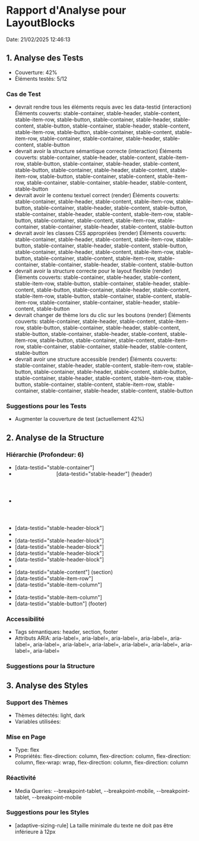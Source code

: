 # Rapport d'Analyse pour LayoutBlocks

Date: 21/02/2025 12:46:13

## 1. Analyse des Tests

- Couverture: 42%
- Éléments testés: 5/12

### Cas de Test

- devrait rendre tous les éléments requis avec les data-testid (interaction)
  Éléments couverts: stable-container, stable-header, stable-content, stable-item-row, stable-button, stable-container, stable-header, stable-content, stable-button, stable-container, stable-header, stable-content, stable-item-row, stable-button, stable-container, stable-content, stable-item-row, stable-container, stable-container, stable-header, stable-content, stable-button
- devrait avoir la structure sémantique correcte (interaction)
  Éléments couverts: stable-container, stable-header, stable-content, stable-item-row, stable-button, stable-container, stable-header, stable-content, stable-button, stable-container, stable-header, stable-content, stable-item-row, stable-button, stable-container, stable-content, stable-item-row, stable-container, stable-container, stable-header, stable-content, stable-button
- devrait avoir le contenu textuel correct (render)
  Éléments couverts: stable-container, stable-header, stable-content, stable-item-row, stable-button, stable-container, stable-header, stable-content, stable-button, stable-container, stable-header, stable-content, stable-item-row, stable-button, stable-container, stable-content, stable-item-row, stable-container, stable-container, stable-header, stable-content, stable-button
- devrait avoir les classes CSS appropriées (render)
  Éléments couverts: stable-container, stable-header, stable-content, stable-item-row, stable-button, stable-container, stable-header, stable-content, stable-button, stable-container, stable-header, stable-content, stable-item-row, stable-button, stable-container, stable-content, stable-item-row, stable-container, stable-container, stable-header, stable-content, stable-button
- devrait avoir la structure correcte pour le layout flexible (render)
  Éléments couverts: stable-container, stable-header, stable-content, stable-item-row, stable-button, stable-container, stable-header, stable-content, stable-button, stable-container, stable-header, stable-content, stable-item-row, stable-button, stable-container, stable-content, stable-item-row, stable-container, stable-container, stable-header, stable-content, stable-button
- devrait changer de thème lors du clic sur les boutons (render)
  Éléments couverts: stable-container, stable-header, stable-content, stable-item-row, stable-button, stable-container, stable-header, stable-content, stable-button, stable-container, stable-header, stable-content, stable-item-row, stable-button, stable-container, stable-content, stable-item-row, stable-container, stable-container, stable-header, stable-content, stable-button
- devrait avoir une structure accessible (render)
  Éléments couverts: stable-container, stable-header, stable-content, stable-item-row, stable-button, stable-container, stable-header, stable-content, stable-button, stable-container, stable-header, stable-content, stable-item-row, stable-button, stable-container, stable-content, stable-item-row, stable-container, stable-container, stable-header, stable-content, stable-button

### Suggestions pour les Tests

- Augmenter la couverture de test (actuellement 42%)

## 2. Analyse de la Structure

### Hiérarchie (Profondeur: 6)

- <div> [data-testid="stable-container"]
- <header> [data-testid="stable-header"] (header)
- <div>
- <div> [data-testid="stable-header-block"]
- <h>
- <div> [data-testid="stable-header-block"]
- <div> [data-testid="stable-header-block"]
- <div> [data-testid="stable-header-block"]
- <div> [data-testid="stable-header-block"]
- <ThemeSelector>
- <section> [data-testid="stable-content"] (section)
- <div> [data-testid="stable-item-row"]
- <div> [data-testid="stable-item-column"]
- <StableLayout>
- <div> [data-testid="stable-item-column"]
- <footer> [data-testid="stable-button"] (footer)

### Accessibilité

- Tags sémantiques: header, section, footer
- Attributs ARIA: aria-label=, aria-label=, aria-label=, aria-label=, aria-label=, aria-label=, aria-label=, aria-label=, aria-label=, aria-label=, aria-label=, aria-label=

### Suggestions pour la Structure

## 3. Analyse des Styles

### Support des Thèmes

- Thèmes détectés: light, dark
- Variables utilisées:

### Mise en Page

- Type: flex
- Propriétés: flex-direction: column, flex-direction: column, flex-direction: column, flex-wrap: wrap, flex-direction: column, flex-direction: column

### Réactivité

- Media Queries: --breakpoint-tablet, --breakpoint-mobile, --breakpoint-tablet, --breakpoint-mobile

### Suggestions pour les Styles

- [adaptive-sizing-rule] La taille minimale du texte ne doit pas être inférieure à 12px
